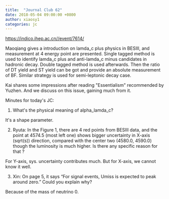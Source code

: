 ```yaml
---
title:  "Journal Club 62"
date: 2018-05-04 09:00:00 +0800
author: xiaosy1
categories: jc
---
```


<https://indico.ihep.ac.cn//event/7614/>


Maoqiang gives a introduction on lamda_c plus physics in BESIII, and measurement at 4 energy point are presented. 
Single tagged method is used to identify lamda_c plus and anti-lamda_c minus candidates in hadronic decay. Double tagged method is used 
afterwards. Then the ratio of DT yield and ST yield can be got and provide an absolute measurement of BF.
Similar strategy is used for semi-leptonic decay case. 


Kai shares some impressions after reading "Essentialism" recommended by Yuzhen. And we discuss on this issue, gaining 
much from it.


Minutes for today's JC:

1. What's the physical meaning of alpha_lamda_c?

It's a shape parameter.

2. Ryuta: In the Figure 1, there are 4 red points from BESIII data, and the point at 4574.5 (most left one) shows bigger uncertainty in X-axis (sqrt(s)) direction, compared with the center two (4580.0, 4590.0) though the luminosity is much higher. Is there any specific reason for that ?

For Y-axis, sys. uncertainty contributes much. But for X-axis, we cannot know it well.

3. Xin: On page 5, it says “For signal events, Umiss is expected to peak around zero.” Could you explain why?

Because of the mass of neutrino 0.
